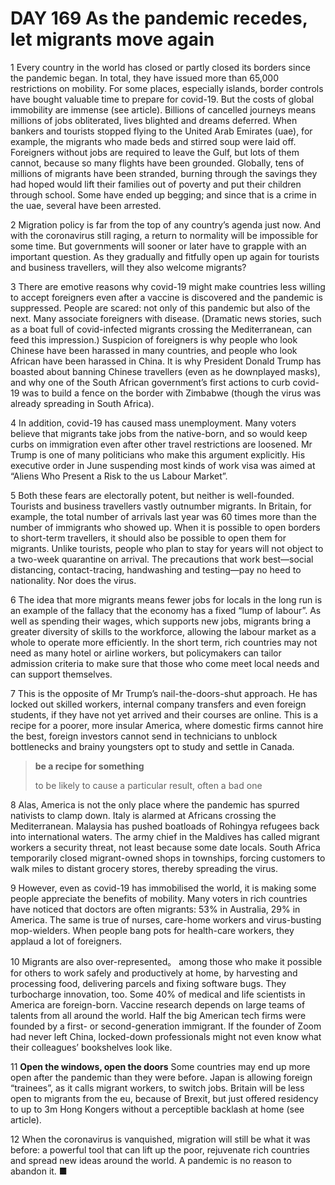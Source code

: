 # DAY 169 As the pandemic recedes, let migrants move again
1 Every country in the world has closed or partly closed its borders since the pandemic began. In total, they have issued more than 65,000 restrictions on mobility. For some places, especially islands, border controls have bought valuable time to prepare for covid-19. But the costs of global immobility are immense (see article). Billions of cancelled journeys means millions of jobs obliterated, lives blighted and dreams deferred. When bankers and tourists stopped flying to the United Arab Emirates (uae), for example, the migrants who made beds and stirred soup were laid off. Foreigners without jobs are required to leave the Gulf, but lots of them cannot, because so many flights have been grounded. Globally, tens of millions of migrants have been stranded, burning through the savings they had hoped would lift their families out of poverty and put their children through school. Some have ended up begging; and since that is a crime in the uae, several have been arrested.

2 Migration policy is far from the top of any country’s agenda just now. And with the coronavirus still raging, a return to normality will be impossible for some time. But governments will sooner or later have to grapple with an important question. As they gradually and fitfully open up again for tourists and business travellers, will they also welcome migrants?

3 There are emotive reasons why covid-19 might make countries less willing to accept foreigners even after a vaccine is discovered and the pandemic is suppressed. People are scared: not only of this pandemic but also of the next. Many associate foreigners with disease. (Dramatic news stories, such as a boat full of covid-infected migrants crossing the Mediterranean, can feed this impression.) Suspicion of foreigners is why people who look Chinese have been harassed in many countries, and people who look African have been harassed in China. It is why President Donald Trump has boasted about banning Chinese travellers (even as he downplayed masks), and why one of the South African government’s first actions to curb covid-19 was to build a fence on the border with Zimbabwe (though the virus was already spreading in South Africa).

4 In addition, covid-19 has caused mass unemployment. Many voters believe that migrants take jobs from the native-born, and so would keep curbs on immigration even after other travel restrictions are loosened. Mr Trump is one of many politicians who make this argument explicitly. His executive order in June suspending most kinds of work visa was aimed at “Aliens Who Present a Risk to the us Labour Market”.

5 Both these fears are electorally potent, but neither is well-founded. Tourists and business travellers vastly outnumber migrants. In Britain, for example, the total number of arrivals last year was 60 times more than the number of immigrants who showed up. When it is possible to open borders to short-term travellers, it should also be possible to open them for migrants. Unlike tourists, people who plan to stay for years will not object to a two-week quarantine on arrival. The precautions that work best—social distancing, contact-tracing, handwashing and testing—pay no heed to nationality. Nor does the virus.

6 The idea that more migrants means fewer jobs for locals in the long run is an example of the fallacy that the economy has a fixed “lump of labour”. As well as spending their wages, which supports new jobs, migrants bring a greater diversity of skills to the workforce, allowing the labour market as a whole to operate more efficiently. In the short term, rich countries may not need as many hotel or airline workers, but policymakers can tailor admission criteria to make sure that those who come meet local needs and can support themselves.

7 This is the opposite of Mr Trump’s nail-the-doors-shut approach. He has locked out skilled workers, internal company transfers and even foreign students, if they have not yet arrived and their courses are online. This is a recipe for a poorer, more insular America, where domestic firms cannot hire the best, foreign investors cannot send in technicians to unblock bottlenecks and brainy youngsters opt to study and settle in Canada.

> **be a recipe for something**
>
> to be likely to cause a particular result, often a bad one
>

8 Alas, America is not the only place where the pandemic has spurred nativists to clamp down. Italy is alarmed at Africans crossing the Mediterranean. Malaysia has pushed boatloads of Rohingya refugees back into international waters. The army chief in the Maldives has called migrant workers a security threat, not least because some date locals. South Africa temporarily closed migrant-owned shops in townships, forcing customers to walk miles to distant grocery stores, thereby spreading the virus.

9 However, even as covid-19 has immobilised the world, it is making some people appreciate the benefits of mobility. Many voters in rich countries have noticed that doctors are often migrants: 53% in Australia, 29% in America. The same is true of nurses, care-home workers and virus-busting mop-wielders. When people bang pots for health-care workers, they applaud a lot of foreigners.

10 Migrants are also over-represented。 among those who make it possible for others to work safely and productively at home, by harvesting and processing food, delivering parcels and fixing software bugs. They turbocharge innovation, too. Some 40% of medical and life scientists in America are foreign-born. Vaccine research depends on large teams of talents from all around the world. Half the big American tech firms were founded by a first- or second-generation immigrant. If the founder of Zoom had never left China, locked-down professionals might not even know what their colleagues’ bookshelves look like.

11 **Open the windows, open the doors**
Some countries may end up more open after the pandemic than they were before. Japan is allowing foreign “trainees”, as it calls migrant workers, to switch jobs. Britain will be less open to migrants from the eu, because of Brexit, but just offered residency to up to 3m Hong Kongers without a perceptible backlash at home (see article).

12 When the coronavirus is vanquished, migration will still be what it was before: a powerful tool that can lift up the poor, rejuvenate rich countries and spread new ideas around the world. A pandemic is no reason to abandon it. ■


